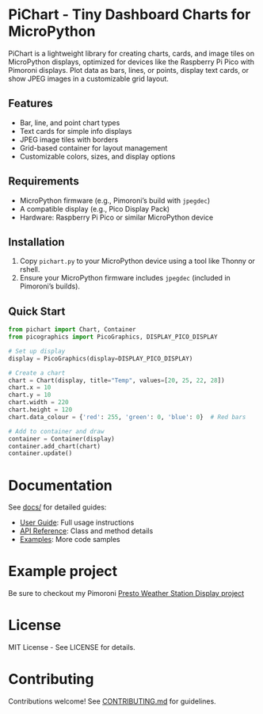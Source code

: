 # PiChart - Tiny Dashboard Charts for MicroPython

PiChart is a lightweight library for creating charts, cards, and image tiles on MicroPython displays, optimized for devices like the Raspberry Pi Pico with Pimoroni displays. Plot data as bars, lines, or points, display text cards, or show JPEG images in a customizable grid layout.

## Features
- Bar, line, and point chart types
- Text cards for simple info displays
- JPEG image tiles with borders
- Grid-based container for layout management
- Customizable colors, sizes, and display options

## Requirements
- MicroPython firmware (e.g., Pimoroni’s build with `jpegdec`)
- A compatible display (e.g., Pico Display Pack)
- Hardware: Raspberry Pi Pico or similar MicroPython device

## Installation
1. Copy `pichart.py` to your MicroPython device using a tool like Thonny or rshell.
2. Ensure your MicroPython firmware includes `jpegdec` (included in Pimoroni’s builds).

## Quick Start
```python
from pichart import Chart, Container
from picographics import PicoGraphics, DISPLAY_PICO_DISPLAY

# Set up display
display = PicoGraphics(display=DISPLAY_PICO_DISPLAY)

# Create a chart
chart = Chart(display, title="Temp", values=[20, 25, 22, 28])
chart.x = 10
chart.y = 10
chart.width = 220
chart.height = 120
chart.data_colour = {'red': 255, 'green': 0, 'blue': 0}  # Red bars

# Add to container and draw
container = Container(display)
container.add_chart(chart)
container.update()
```

# Documentation
See [docs/](docs/) for detailed guides:

- [User Guide](docs/user_guide.md): Full usage instructions
- [API Reference](docs/api_reference.md): Class and method details
- [Examples](docs/examples.md): More code samples

# Example project

Be sure to checkout my Pimoroni [Presto Weather Station Display project](https://www.kevsrobots.com/blog/weather-station-display.html)

# License
MIT License - See LICENSE for details.

# Contributing
Contributions welcome! See [CONTRIBUTING.md](CONTRIBUTING.md) for guidelines.

